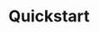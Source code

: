 # Quickstart

<!-- > **_NOTE:_**  Only need the dataset? Jump directly to **Step 2**. You need ~150GB of free disk space. If you find any problems, feel free to contact us or raise a GitHub issue. 

**Step 0**: Clone the [ChaosBench](https://github.com/leap-stc/ChaosBench) Github repository

**Step 1**: Install package dependencies
```
$ cd ChaosBench
$ pip install -r requirements.txt
```

**Step 2**: Initialize the data space by running
```
$ cd data/
$ wget https://huggingface.co/datasets/LEAP/ChaosBench/resolve/main/process.sh
$ chmod +x process.sh
```
**Step 3**: Download the data 
```
# Required for inputs and climatology (e.g., for normalization; 1979-)
$ ./process.sh era5
$ ./process.sh lra5
$ ./process.sh oras5
$ ./process.sh climatology

# Optional: control (deterministic) forecasts (2018-)
$ ./process.sh ukmo
$ ./process.sh ncep
$ ./process.sh cma
$ ./process.sh ecmwf

# Optional: perturbed (ensemble) forecasts (2022-)
$ ./process.sh ukmo_ensemble
$ ./process.sh ncep_ensemble
$ ./process.sh cma_ensemble
$ ./process.sh ecmwf_ensemble

# Optional: state-of-the-art (deterministic) forecasts (2022-)
$ ./process.sh panguweather
$ ./process.sh fourcastnetv2
$ ./process.sh graphcast
``` -->
